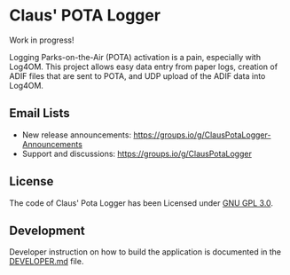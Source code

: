 Claus' POTA Logger
==================

Work in progress!

Logging Parks-on-the-Air (POTA) activation is a pain, especially with Log4OM.
This project allows easy data entry from paper logs, creation of ADIF files that are sent to POTA, 
and UDP upload of the ADIF data into Log4OM.


Email Lists
-----------
* New release announcements: https://groups.io/g/ClausPotaLogger-Announcements
* Support and discussions: https://groups.io/g/ClausPotaLogger


License
-------
The code of Claus' Pota Logger has been Licensed under [GNU GPL 3.0](https://github.com/cniesen/PotaLogger/blob/master/COPYING.md).


Development
-----------
Developer instruction on how to build the application is documented in the [DEVELOPER.md](https://github.com/cniesen/PotaLogger/blob/master/DEVELOPER.md) file.
